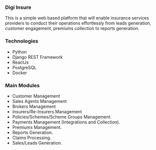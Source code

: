 ### Digi Insure
This is a simple web based platform that will enable insurance services providers to conduct their operations effortlessly from leads generation, customer engagement, premiums collection to reports generation. 

### Technologies
  - Python
  - Django REST Framework
  - ReactJs
  - PostgreSQL
  - Docker
    
### Main Modules
  - Customer Management
  - Sales Agents Management
  - Brokers Management
  - Insurers/Re-Insurers Management
  - Policies/Schemes/Scheme Groups Management.
  - Payments Management (Integrations and Collection).
  - Premiums Management.
  - Reports Generation.
  - Claims Processing.
  - Sales/Leads Generation.

